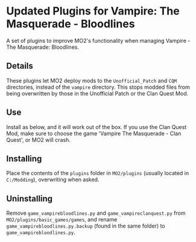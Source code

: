 # Updated Plugins for Vampire: The Masquerade - Bloodlines
 A set of plugins to improve MO2's functionality when managing Vampire - The Masquerade: Bloodlines.
 
## Details
 These plugins let MO2 deploy mods to the `Unofficial_Patch` and `CQM` directories, instead of the `vampire` directory. This stops modded files from being overwritten by those in the Unofficial Patch or the Clan Quest Mod. 
 
## Use
 Install as below, and it will work out of the box. If you use the Clan Quest Mod, make sure to choose the game 'Vampire The Masquerade - Clan Quest', or MO2 will crash.

## Installing
 Place the contents of the `plugins` folder in `MO2/plugins` (usually located in `C:/Modding`), overwriting when asked.

## Uninstalling
 Remove `game_vampirebloodlines.py` and `game_vampireclanquest.py` from `MO2/plugins/basic_games/games`, and rename `game_vampirebloodlines.py.backup` (found in the same folder) to `game_vampirebloodlines.py`.
